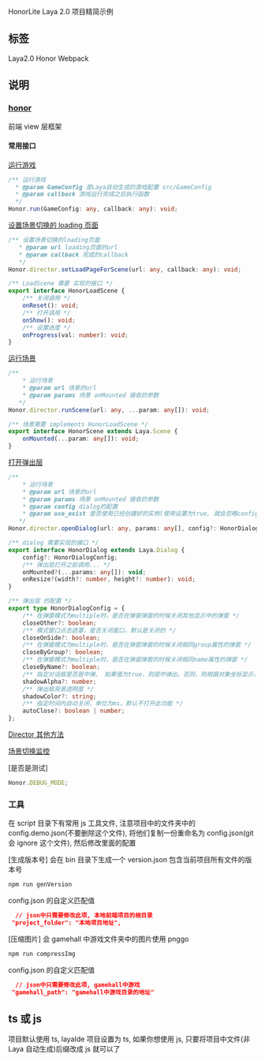 HonorLite Laya 2.0 项目精简示例

## 标签

Laya2.0 Honor Webpack

## 说明

### [honor](http://172.21.1.184/jk_html/honor.git)

前端 view 层框架

#### 常用接口

[运行游戏](./src/main.ts#L21)

```ts
/** 运行游戏
  * @param GameConfig 是Laya自动生成的游戏配置 src/GameConfig
  * @param callback 游戏运行完成之后执行函数
  */
Honor.run(GameConfig: any, callback: any): void;
```

[设置场景切换的 loading 页面](./src/main.ts#7)

```ts
/** 设置场景切换的loading页面
   * @param url loading页面的url
   * @param callback 完成的callback
   */
Honor.director.setLoadPageForScene(url: any, callback: any): void;

/** LoadScene 需要 实现的接口 */
export interface HonorLoadScene {
    /** 关闭调用 */
    onReset(): void;
    /** 打开调用 */
    onShow(): void;
    /** 设置进度 */
    onProgress(val: number): void;
}
```

[运行场景](src\view\scenes\login.ts#L7)

```ts
/**
    * 运行场景
    * @param url 场景的url
    * @param params 场景 onMounted 接收的参数
   */
Honor.director.runScene(url: any, ...param: any[]): void;

/** 场景需要 implements HonorLoadScene */
export interface HonorScene extends Laya.Scene {
    onMounted(...param: any[]): void;
}
```

[打开弹出层](src\view\scenes\login.ts#21)

```ts
/**
    * 运行场景
    * @param url 场景的url
    * @param params 场景 onMounted 接收的参数
    * @param config dialog的配置
    * @param use_exist 是否使用已经创建好的实例(使用设置为true, 就会忽略config的配置)
   */
Honor.director.openDialog(url: any, params: any[], config?: HonorDialogConfig, use_exist = false): void;

/** dialog 需要实现的接口 */
export interface HonorDialog extends Laya.Dialog {
    config?: HonorDialogConfig;
    /** 弹出层打开之前调用... */
    onMounted?(...params: any[]): void;
    onResize?(width?: number, height?: number): void;
}

/** 弹出层 的配置 */
export type HonorDialogConfig = {
    /** 在弹窗模式为multiple时，是否在弹窗弹窗的时候关闭其他显示中的弹窗 */
    closeOther?: boolean;
    /** 模式窗口点击遮罩，是否关闭窗口，默认是关闭的 */
    closeOnSide?: boolean;
    /** 在弹窗模式为multiple时，是否在弹窗弹窗的时候关闭相同group属性的弹窗 */
    closeByGroup?: boolean;
    /** 在弹窗模式为multiple时，是否在弹窗弹窗的时候关闭相同name属性的弹窗 */
    closeByName?: boolean;
    /** 指定对话框是否居中弹。 如果值为true，则居中弹出，否则，则根据对象坐标显示，默认为true。 */
    shadowAlpha?: number;
    /** 弹出框背景透明度 */
    shadowColor?: string;
    /** 指定时间内自动关闭，单位为ms，默认不打开此功能 */
    autoClose?: boolean | number;
};

```

[Director 其他方法](http://172.21.1.184/jk_html/honor/blob/master/src/UI/Director.ts)

[场景切换监控](http://172.21.1.184/jk_html/honor/blob/master/src/Utils/sceneChangeMonitor.ts)

[是否是测试]

```ts
Honor.DEBUG_MODE;
```

### 工具

在 script 目录下有常用 js 工具文件, 注意项目中的文件夹中的 config.demo.json(不要删除这个文件), 将他们复制一份重命名为 config.json(git 会 ignore 这个文件), 然后修改里面的配置

[生成版本号]
会在 bin 目录下生成一个 version.json 包含当前项目所有文件的版本号

```bash
npm run genVersion
```

config.json 的自定义匹配值

```json
  // json中只需要修改此项, 本地前端项目的根目录
 "project_folder": "本地项目地址",
```

[压缩图片]
会 gamehall 中游戏文件夹中的图片使用 pnggo

```bash
npm run compressImg
```

config.json 的自定义匹配值

```json
  // json中只需要修改此项, gamehall中游戏
 "gamehall_path": "gamehall中游戏目录的地址"
```

## ts 或 js

项目默认使用 ts, layaIde 项目设置为 ts, 如果你想使用 js, 只要将项目中文件(非 Laya 自动生成)后缀改成 js 就可以了
